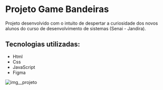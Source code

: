 <h1> Projeto Game Bandeiras </h1> 

<p>
Projeto desenvolvido com o intuito de despertar a curiosidade dos novos alunos do curso de desenvolvimento de sistemas (Senai - Jandira).
</p>

<h2> Tecnologias utilizadas: </h2>

<ul>
    <li> Html</li>
    <li> Css</li>
    <li> JavaScript</li>
    <li> Figma</li>
</ul>



![img__projeto](https://user-images.githubusercontent.com/93750672/212564491-95a95f3d-4d71-47ba-ad6a-405fd5e7bcc4.png)
